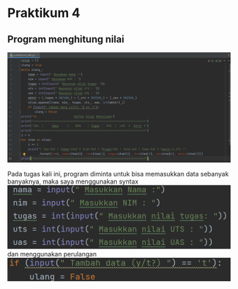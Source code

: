 # Praktikum 4
## Program menghitung nilai

![coding](gambar/code.png)

Pada tugas kali ini, program diminta untuk bisa memasukkan data sebanyak banyaknya, maka saya menggunakan syntax ![input](gambar/input.png)
dan menggunakan perulangan ![loop](gambar/loop.png)